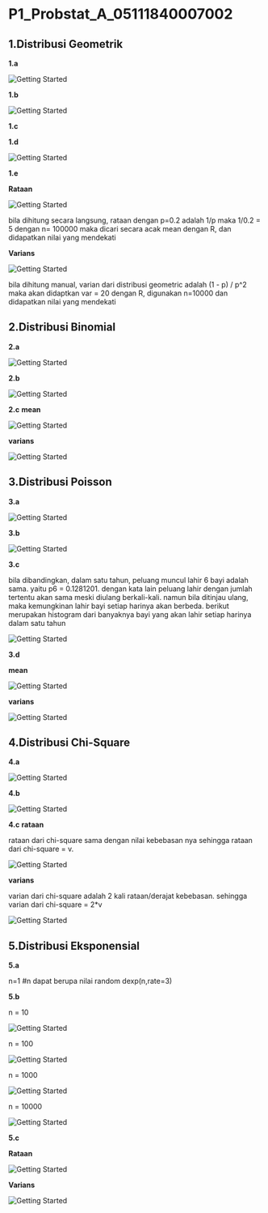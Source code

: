 # P1_Probstat_A_05111840007002

## **1.Distribusi Geometrik**

**1.a**

![Getting Started](P1/1.a.PNG)

**1.b**

![Getting Started](P1/1.b.PNG)

**1.c**

**1.d**

![Getting Started](P1/1.d.png)

**1.e**

**Rataan**

![Getting Started](P1/1.e_mean.png)

 bila dihitung secara langsung, rataan dengan p=0.2 adalah 1/p
 maka 1/0.2 = 5
 dengan n= 100000 maka dicari secara acak mean dengan R, dan didapatkan nilai yang mendekati

**Varians**

![Getting Started](P1/1.e_var.png)

 bila dihitung manual, varian dari distribusi geometric adalah (1 - p) / p^2
 maka akan didaptkan var = 20
 dengan R, digunakan n=10000 dan didapatkan nilai yang mendekati


## **2.Distribusi Binomial**

**2.a**

![Getting Started](P1/2.a.png)

**2.b**

![Getting Started](P1/2.b.png)

**2.c**
**mean**

![Getting Started](P1/2.c_mean.png)

**varians**

![Getting Started](P1/2.c_var.png)

## **3.Distribusi Poisson**

**3.a**

![Getting Started](P1/3.a.png)

**3.b**

![Getting Started](P1/3.b.png)

**3.c**

bila dibandingkan, dalam satu tahun, peluang muncul lahir 6 bayi adalah sama. yaitu p6 = 0.1281201. dengan kata lain peluang lahir dengan jumlah tertentu akan sama meski diulang berkali-kali. namun bila ditinjau ulang, maka kemungkinan lahir bayi setiap harinya akan berbeda. berikut merupakan histogram dari banyaknya bayi yang akan lahir setiap harinya dalam satu tahun

![Getting Started](P1/3.c.png)

**3.d**

**mean**

![Getting Started](P1/3.c_mean.png)

**varians**

![Getting Started](P1/3.c_var.png)

## **4.Distribusi Chi-Square**

**4.a**

![Getting Started](P1/4.a.png)

**4.b**

![Getting Started](P1/4.b.png)

**4.c**
**rataan**

rataan dari chi-square sama dengan nilai kebebasan nya sehingga rataan dari chi-square = v.

![Getting Started](P1/4.c_mean.png)

**varians**

varian dari chi-square adalah 2 kali rataan/derajat kebebasan. sehingga varian dari chi-square = 2*v

![Getting Started](P1/4.c_var.png)

## 5.Distribusi Eksponensial

**5.a**

n=1
#n dapat berupa nilai random
dexp(n,rate=3)

**5.b**

n = 10

![Getting Started](P1/5.b_10.png)

n = 100

![Getting Started](P1/5.b_100.png)

n = 1000

![Getting Started](P1/5.b_1000.png)

n = 10000

![Getting Started](P1/5.b_10000.png)

**5.c**

**Rataan**

![Getting Started](P1/5.c_mean.png)

**Varians**

![Getting Started](P1/5.c_var.png)

